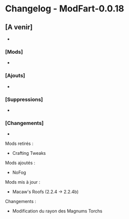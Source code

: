 # Changelog - ModFart-0.0.18

## [A venir]
- 

### [Mods]
- 

### [Ajouts]
- 

### [Suppressions]
- 

### [Changements]
- 

Mods retirés :
- Crafting Tweaks

Mods ajoutés :
- NoFog

Mods mis à jour :
- Macaw's Roofs (2.2.4 -> 2.2.4b)

Changements :
- Modification du rayon des Magnums Torchs